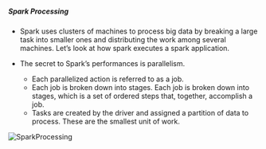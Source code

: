 

##### Spark Processing

+ Spark uses clusters of machines to process big data by breaking a large task into smaller ones and distributing the work among several machines. Let’s look at how spark executes a spark application.

+ The secret to Spark’s performances is parallelism. 
  + Each parallelized action is referred to as a job. 
  + Each job is broken down into stages. Each job is broken down into stages, which is a set of ordered steps that, together, accomplish a job.
  + Tasks are created by the driver and assigned a partition of data to process. These are the smallest unit of work.

![SparkProcessing](/)
